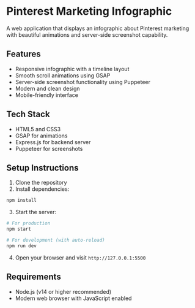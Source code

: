# Pinterest Marketing Infographic

A web application that displays an infographic about Pinterest marketing with beautiful animations and server-side screenshot capability.

## Features

- Responsive infographic with a timeline layout
- Smooth scroll animations using GSAP
- Server-side screenshot functionality using Puppeteer
- Modern and clean design
- Mobile-friendly interface

## Tech Stack

- HTML5 and CSS3
- GSAP for animations
- Express.js for backend server
- Puppeteer for screenshots

## Setup Instructions

1. Clone the repository
2. Install dependencies:

```bash
npm install
```

3. Start the server:

```bash
# For production
npm start

# For development (with auto-reload)
npm run dev
```

4. Open your browser and visit `http://127.0.0.1:5500`

## Requirements

- Node.js (v14 or higher recommended)
- Modern web browser with JavaScript enabled 